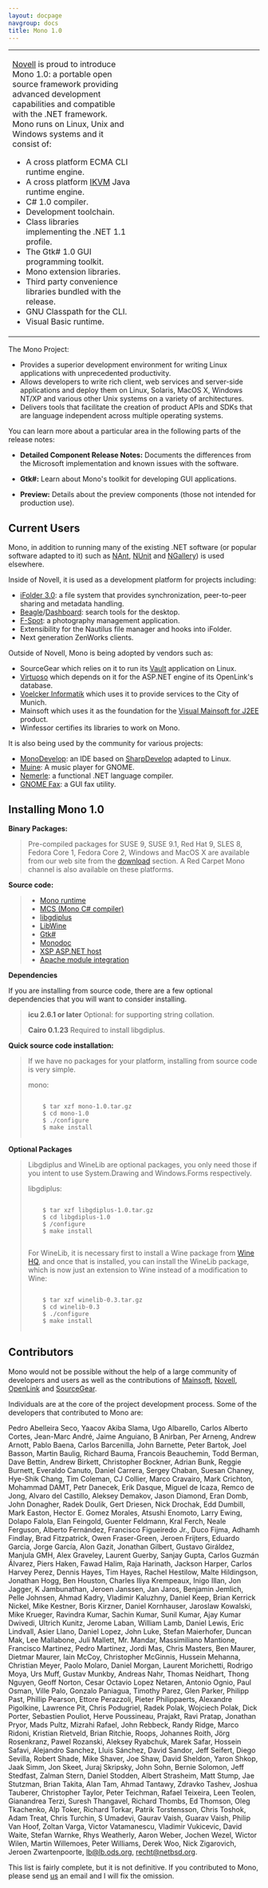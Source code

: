 ```yaml
---
layout: docpage
navgroup: docs
title: Mono 1.0
---
```


<table>
<col width="50%" />
<col width="50%" />
<tbody>
<tr class="odd">
<td align="left"><p><a href="http://www.novell.com">Novell</a> is proud to introduce Mono 1.0: a portable open source framework providing advanced development capabilities and compatible with the .NET framework. Mono runs on Linux, Unix and Windows systems and it consist of:</p>
<ul>
<li>A cross platform ECMA CLI runtime engine.</li>
<li>A cross platform <a href="http://www.ikvm.net">IKVM</a> Java runtime engine.</li>
<li>C# 1.0 compiler.</li>
<li>Development toolchain.</li>
<li>Class libraries implementing the .NET 1.1 profile.</li>
<li>The Gtk# 1.0 GUI programming toolkit.</li>
<li>Mono extension libraries.</li>
<li>Third party convenience libraries bundled with the release.</li>
<li>GNU Classpath for the CLI.</li>
<li>Visual Basic runtime.</li>
</ul></td>
</tr>
</tbody>
</table>

The Mono Project:

-   Provides a superior development environment for writing Linux applications with unprecedented productivity.
-   Allows developers to write rich client, web services and server-side applications and deploy them on Linux, Solaris, MacOS X, Windows NT/XP and various other Unix systems on a variety of architectures.
-   Delivers tools that facilitate the creation of product APIs and SDKs that are language independent across multiple operating systems.

You can learn more about a particular area in the following parts of the release notes:

-   **Detailed Component Release Notes:** Documents the differences from the Microsoft implementation and known issues with the software.

-   **Gtk\#:** Learn about Mono's toolkit for developing GUI applications.

-   **Preview:** Details about the preview components (those not intended for production use).

Current Users
-------------

Mono, in addition to running many of the existing .NET software (or popular software adapted to it) such as [NAnt](http://nant.sourceforge.net/), [NUnit](http://www.nunit.org/) and [NGallery](http://www.ngallery.org/)) is used elsewhere.

Inside of Novell, it is used as a development platform for projects including:

-   [iFolder 3.0](http://forge.novell.com/modules/xfmod/project/?ifolder): a file system that provides synchronization, peer-to-peer sharing and metadata handling.
-   [Beagle](http://www.gnome.org/projects/beagle)/[Dashboard](http://www.nat.org/dashboard): search tools for the desktop.
-   [F-Spot](http://www.gnome.org/projects/f-spot): a photography management application.
-   Extensibility for the Nautilus file manager and hooks into iFolder.
-   Next generation ZenWorks clients.

Outside of Novell, Mono is being adopted by vendors such as:

-   SourceGear which relies on it to run its [Vault](http://www.sourcegear.com/vault) application on Linux.
-   [Virtuoso](http://www.openlinksw.com/virtuoso/index.htm) which depends on it for the ASP.NET engine of its OpenLink's database.
-   [Voelcker Informatik](http://www.Voelcker.com) which uses it to provide services to the City of Munich.
-   Mainsoft which uses it as the foundation for the [Visual Mainsoft for J2EE](http://www.mainsoft.com/products/vmw_j2ee.html) product.
-   Winfessor certifies its libraries to work on Mono.

It is also being used by the community for various projects:

-   [MonoDevelop](http://www.monodevelop.com): an IDE based on [SharpDevelop](http://www.icsharpcode.net) adapted to Linux.
-   [Muine](http://muine.gooeylinux.org/): A music player for GNOME.
-   [Nemerle](http://www.nemerle.org): a functional .NET language compiler.
-   [GNOME Fax](http://gfax.cowlug.org/): a GUI fax utility.

Installing Mono 1.0
-------------------

**Binary Packages:**

> Pre-compiled packages for SUSE 9, SUSE 9.1, Red Hat 9, SLES 8, Fedora Core 1, Fedora Core 2, Windows and MacOS X are available from our web site from the [download](http://www.go-mono.com/download.html) section. A Red Carpet Mono channel is also available on these platforms.

**Source code:**

> -   [Mono runtime](http://www.go-mono.com/archive/1.0/mono-1.0.tar.gz)
> -   [MCS (Mono C\# compiler)](http://www.go-mono.com/archive/1.0/mcs-1.0.tar.gz)
> -   [libgdiplus](http://www.go-mono.com/archive/1.0/libgdiplus-1.0.tar.gz)
> -   [LibWine](http://www.go-mono.com/archive/1.0/winelib-0.3.tar.gz)
> -   [Gtk\#](http://www.go-mono.com/archive/1.0/gtk-sharp-1.0.tar.gz)
> -   [Monodoc](http://www.go-mono.com/archive/1.0/monodoc-1.0.tar.gz)
> -   [XSP ASP.NET host](http://www.go-mono.com/archive/1.0/xsp-1.0.tar.gz)
> -   [Apache module integration](http://www.go-mono.com/archive/1.0/mod_mono-1.0.tar.gz)

**Dependencies**

If you are installing from source code, there are a few optional dependencies that you will want to consider installing.

> **icu 2.6.1 or later** Optional: for supporting string collation.
>
> **Cairo 0.1.23** Required to install libgdiplus.

**Quick source code installation:**

> If we have no packages for your platform, installing from source code is very simple.
>
> mono:
>
> ``` shell
>     
>     $ tar xzf mono-1.0.tar.gz
>     $ cd mono-1.0
>     $ ./configure
>     $ make install
>     
> ```

**Optional Packages**

> Libgdiplus and WineLib are optional packages, you only need those if you intent to use System.Drawing and Windows.Forms respectively.
>
> libgdiplus:
>
> ``` shell
>     
>     $ tar xzf libgdiplus-1.0.tar.gz
>     $ cd libgdiplus-1.0
>     $ /configure
>     $ make install
>     
> ```
>
> For WineLib, it is necessary first to install a Wine package from [Wine HQ](http://www.winehq.com), and once that is installed, you can install the WineLib package, which is now just an extension to Wine instead of a modification to Wine:
>
> ``` shell
>     
>     $ tar xzf winelib-0.3.tar.gz
>     $ cd winelib-0.3
>     $ ./configure
>     $ make install
>     
> ```

Contributors
------------

Mono would not be possible without the help of a large community of developers and users as well as the contributions of [Mainsoft](http://www.mainsoft.com), [Novell](http://www.novell.com), [OpenLink](http://www.openlinksw.com) and [SourceGear](http://www.sourcegear.com).

Individuals are at the core of the project development process. Some of the developers that contributed to Mono are:

Pedro Abelleira Seco, Yaacov Akiba Slama, Ugo Albarello, Carlos Alberto Cortes, Jean-Marc André, Jaime Anguiano, B Anirban, Per Arneng, Andrew Arnott, Pablo Baena, Carlos Barcenilla, John Barnette, Peter Bartok, Joel Basson, Martin Baulig, Richard Bauma, Francois Beauchemin, Todd Berman, Dave Bettin, Andrew Birkett, Christopher Bockner, Adrian Bunk, Reggie Burnett, Everaldo Canuto, Daniel Carrera, Sergey Chaban, Suesan Chaney, Hye-Shik Chang, Tim Coleman, CJ Collier, Marco Cravairo, Mark Crichton, Mohammad DAMT, Petr Danecek, Erik Dasque, Miguel de Icaza, Remco de Jong, Alvaro del Castillo, Aleksey Demakov, Jason Diamond, Eran Domb, John Donagher, Radek Doulik, Gert Driesen, Nick Drochak, Edd Dumbill, Mark Easton, Hector E. Gomez Morales, Atsushi Enomoto, Larry Ewing, Dolapo Falola, Elan Feingold, Guenter Feldmann, Kral Ferch, Neale Ferguson, Alberto Fernández, Francisco Figueiredo Jr., Duco Fijma, Adhamh Findlay, Brad Fitzpatrick, Owen Fraser-Green, Jeroen Frijters, Eduardo Garcia, Jorge García, Alon Gazit, Jonathan Gilbert, Gustavo Giráldez, Manjula GMH, Alex Graveley, Laurent Guerby, Sanjay Gupta, Carlos Guzmán Álvarez, Piers Haken, Fawad Halim, Raja Harinath, Jackson Harper, Carlos Harvey Perez, Dennis Hayes, Tim Hayes, Rachel Hestilow, Malte Hildingson, Jonathan Hogg, Ben Houston, Charles Iliya Krempeaux, Inigo Illan, Jon Jagger, K Jambunathan, Jeroen Janssen, Jan Jaros, Benjamin Jemlich, Pelle Johnsen, Ahmad Kadry, Vladimir Kaluzhny, Daniel Keep, Brian Kerrick Nickel, Mike Kestner, Boris Kirzner, Daniel Kornhauser, Jaroslaw Kowalski, Mike Krueger, Ravindra Kumar, Sachin Kumar, Sunil Kumar, Ajay Kumar Dwivedi, Ultrich Kunitz, Jerome Laban, William Lamb, Daniel Lewis, Eric Lindvall, Asier Llano, Daniel Lopez, John Luke, Stefan Maierhofer, Duncan Mak, Lee Mallabone, Juli Mallett, Mr. Mandar, Massimiliano Mantione, Francisco Martinez, Pedro Martinez, Jordi Mas, Chris Masters, Ben Maurer, Dietmar Maurer, Iain McCoy, Christopher McGinnis, Hussein Mehanna, Christian Meyer, Paolo Molaro, Daniel Morgan, Laurent Morichetti, Rodrigo Moya, Urs Muff, Gustav Munkby, Andreas Nahr, Thomas Neidhart, Thong Nguyen, Geoff Norton, Cesar Octavio Lopez Netaren, Antonio Ognio, Paul Osman, Ville Palo, Gonzalo Paniagua, Timothy Parez, Glen Parker, Philipp Past, Phillip Pearson, Ettore Perazzoli, Pieter Philippaerts, Alexandre Pigolkine, Lawrence Pit, Chris Podugriel, Radek Polak, Wojciech Polak, Dick Porter, Sebastien Pouliot, Herve Poussineau, Prajakt, Ravi Pratap, Jonathan Pryor, Mads Pultz, Mizrahi Rafael, John Rebbeck, Randy Ridge, Marco Ridoni, Kristian Rietveld, Brian Ritchie, Roops, Johannes Roith, Jörg Rosenkranz, Pawel Rozanski, Aleksey Ryabchuk, Marek Safar, Hossein Safavi, Alejandro Sanchez, Lluis Sánchez, David Sandor, Jeff Seifert, Diego Sevilla, Robert Shade, Mike Shaver, Joe Shaw, David Sheldon, Yaron Shkop, Jaak Simm, Jon Skeet, Juraj Skripsky, John Sohn, Bernie Solomon, Jeff Stedfast, Zalman Stern, Daniel Stodden, Albert Strasheim, Matt Stump, Jae Stutzman, Brian Takita, Alan Tam, Ahmad Tantawy, Zdravko Tashev, Joshua Tauberer, Christopher Taylor, Peter Teichman, Rafael Teixeira, Leen Teolen, Gianandrea Terzi, Suresh Thangavel, Richard Thombs, Ed Thomson, Oleg Tkachenko, Alp Toker, Richard Torkar, Patrik Torstensson, Chris Toshok, Adam Treat, Chris Turchin, S Umadevi, Gaurav Vaish, Guarav Vaish, Philip Van Hoof, Zoltan Varga, Victor Vatamanescu, Vladimir Vukicevic, David Waite, Stefan Warnke, Rhys Weatherly, Aaron Weber, Jochen Wezel, Wictor Wilen, Martin Willemoes, Peter Williams, Derek Woo, Nick Zigarovich, Jeroen Zwartenpoorte, lb@lb.ods.org, recht@netbsd.org.

This list is fairly complete, but it is not definitive. If you contributed to Mono, please send [us](mailto:monobeta@ximian.com) an email and I will fix the omission.
